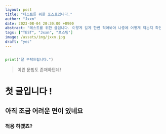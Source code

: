```yaml
---
layout: post
title: "테스트를 위한 포스트입니다."
author: "Jxxn"
date: 2023-08-04 20:30:00 +0900
abstract: "테스트를 위한 글입니다. 이렇게 길게 한번 적어봐야 나중에 어떻게 되는지 확인 가능하므로 길게 적어보겠습니다."
tags: ["TEST", "Jxxn", "포스팅"]
image: /assets/img/jxxn.jpg
draft: "yes"
---
```


```python

print("잘 부탁드립니다.")

```

> 이런 문법도 존재하던데!

# 첫 글입니다 !

## 아직 조금 어려운 면이 있네요

### 적응 하겠죠?
